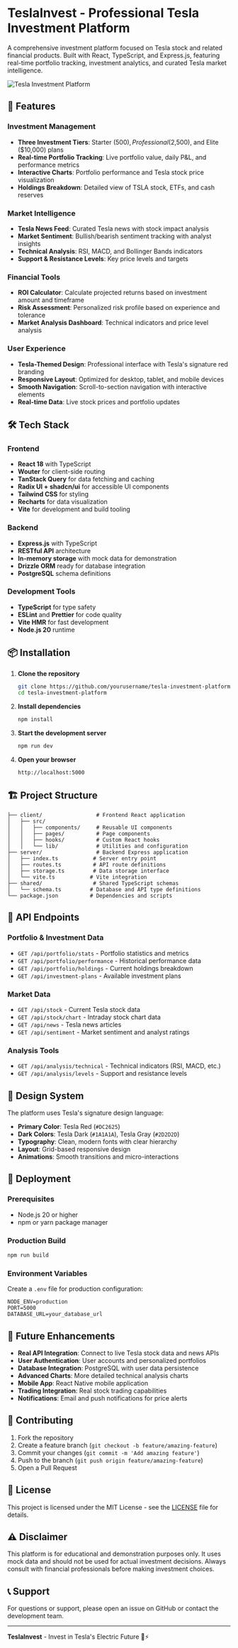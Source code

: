 # TeslaInvest - Professional Tesla Investment Platform

A comprehensive investment platform focused on Tesla stock and related financial products. Built with React, TypeScript, and Express.js, featuring real-time portfolio tracking, investment analytics, and curated Tesla market intelligence.

![Tesla Investment Platform](https://images.unsplash.com/photo-1560958089-b8a1929cea89?ixlib=rb-4.0.3&auto=format&fit=crop&w=1200&h=600)

## 🚀 Features

### Investment Management
- **Three Investment Tiers**: Starter ($500), Professional ($2,500), and Elite ($10,000) plans
- **Real-time Portfolio Tracking**: Live portfolio value, daily P&L, and performance metrics
- **Interactive Charts**: Portfolio performance and Tesla stock price visualization
- **Holdings Breakdown**: Detailed view of TSLA stock, ETFs, and cash reserves

### Market Intelligence
- **Tesla News Feed**: Curated Tesla news with stock impact analysis
- **Market Sentiment**: Bullish/bearish sentiment tracking with analyst insights
- **Technical Analysis**: RSI, MACD, and Bollinger Bands indicators
- **Support & Resistance Levels**: Key price levels and targets

### Financial Tools
- **ROI Calculator**: Calculate projected returns based on investment amount and timeframe
- **Risk Assessment**: Personalized risk profile based on experience and tolerance
- **Market Analysis Dashboard**: Technical indicators and price level analysis

### User Experience
- **Tesla-Themed Design**: Professional interface with Tesla's signature red branding
- **Responsive Layout**: Optimized for desktop, tablet, and mobile devices
- **Smooth Navigation**: Scroll-to-section navigation with interactive elements
- **Real-time Data**: Live stock prices and portfolio updates

## 🛠 Tech Stack

### Frontend
- **React 18** with TypeScript
- **Wouter** for client-side routing
- **TanStack Query** for data fetching and caching
- **Radix UI + shadcn/ui** for accessible UI components
- **Tailwind CSS** for styling
- **Recharts** for data visualization
- **Vite** for development and build tooling

### Backend
- **Express.js** with TypeScript
- **RESTful API** architecture
- **In-memory storage** with mock data for demonstration
- **Drizzle ORM** ready for database integration
- **PostgreSQL** schema definitions

### Development Tools
- **TypeScript** for type safety
- **ESLint** and **Prettier** for code quality
- **Vite HMR** for fast development
- **Node.js 20** runtime

## 📦 Installation

1. **Clone the repository**
   ```bash
   git clone https://github.com/yourusername/tesla-investment-platform.git
   cd tesla-investment-platform
   ```

2. **Install dependencies**
   ```bash
   npm install
   ```

3. **Start the development server**
   ```bash
   npm run dev
   ```

4. **Open your browser**
   ```
   http://localhost:5000
   ```

## 🏗 Project Structure

```
├── client/                 # Frontend React application
│   ├── src/
│   │   ├── components/     # Reusable UI components
│   │   ├── pages/          # Page components
│   │   ├── hooks/          # Custom React hooks
│   │   └── lib/            # Utilities and configuration
├── server/                 # Backend Express application
│   ├── index.ts           # Server entry point
│   ├── routes.ts          # API route definitions
│   ├── storage.ts         # Data storage interface
│   └── vite.ts           # Vite integration
├── shared/                # Shared TypeScript schemas
│   └── schema.ts         # Database and API type definitions
└── package.json          # Dependencies and scripts
```

## 🔧 API Endpoints

### Portfolio & Investment Data
- `GET /api/portfolio/stats` - Portfolio statistics and metrics
- `GET /api/portfolio/performance` - Historical performance data
- `GET /api/portfolio/holdings` - Current holdings breakdown
- `GET /api/investment-plans` - Available investment plans

### Market Data
- `GET /api/stock` - Current Tesla stock data
- `GET /api/stock/chart` - Intraday stock chart data
- `GET /api/news` - Tesla news articles
- `GET /api/sentiment` - Market sentiment and analyst ratings

### Analysis Tools
- `GET /api/analysis/technical` - Technical indicators (RSI, MACD, etc.)
- `GET /api/analysis/levels` - Support and resistance levels

## 🎨 Design System

The platform uses Tesla's signature design language:

- **Primary Color**: Tesla Red (`#DC2625`)
- **Dark Colors**: Tesla Dark (`#1A1A1A`), Tesla Gray (`#2D2D2D`)
- **Typography**: Clean, modern fonts with clear hierarchy
- **Layout**: Grid-based responsive design
- **Animations**: Smooth transitions and micro-interactions

## 🚀 Deployment

### Prerequisites
- Node.js 20 or higher
- npm or yarn package manager

### Production Build
```bash
npm run build
```

### Environment Variables
Create a `.env` file for production configuration:
```env
NODE_ENV=production
PORT=5000
DATABASE_URL=your_database_url
```

## 🔮 Future Enhancements

- **Real API Integration**: Connect to live Tesla stock data and news APIs
- **User Authentication**: User accounts and personalized portfolios
- **Database Integration**: PostgreSQL with user data persistence
- **Advanced Charts**: More detailed technical analysis charts
- **Mobile App**: React Native mobile application
- **Trading Integration**: Real stock trading capabilities
- **Notifications**: Email and push notifications for price alerts

## 🤝 Contributing

1. Fork the repository
2. Create a feature branch (`git checkout -b feature/amazing-feature`)
3. Commit your changes (`git commit -m 'Add amazing feature'`)
4. Push to the branch (`git push origin feature/amazing-feature`)
5. Open a Pull Request

## 📄 License

This project is licensed under the MIT License - see the [LICENSE](LICENSE) file for details.

## ⚠️ Disclaimer

This platform is for educational and demonstration purposes only. It uses mock data and should not be used for actual investment decisions. Always consult with financial professionals before making investment choices.

## 📞 Support

For questions or support, please open an issue on GitHub or contact the development team.

---

**TeslaInvest** - Invest in Tesla's Electric Future 🚗⚡